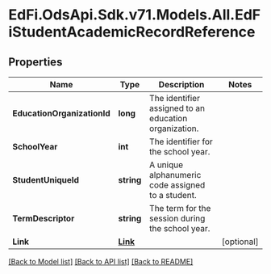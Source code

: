 # EdFi.OdsApi.Sdk.v71.Models.All.EdFiStudentAcademicRecordReference

## Properties

Name | Type | Description | Notes
------------ | ------------- | ------------- | -------------
**EducationOrganizationId** | **long** | The identifier assigned to an education organization. | 
**SchoolYear** | **int** | The identifier for the school year. | 
**StudentUniqueId** | **string** | A unique alphanumeric code assigned to a student. | 
**TermDescriptor** | **string** | The term for the session during the school year. | 
**Link** | [**Link**](Link.md) |  | [optional] 

[[Back to Model list]](../README.md#documentation-for-models) [[Back to API list]](../README.md#documentation-for-api-endpoints) [[Back to README]](../README.md)


